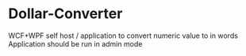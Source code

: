 # Dollar-Converter
WCF+WPF self host / application to convert numeric value to in words 
Application should be run in admin mode
